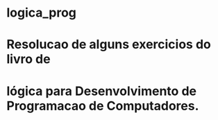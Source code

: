 # logica_prog

# Resolucao de alguns exercicios do livro de
# lógica para Desenvolvimento de Programacao de Computadores.
# 
#
#
#
#
#
#
#
#
#
#